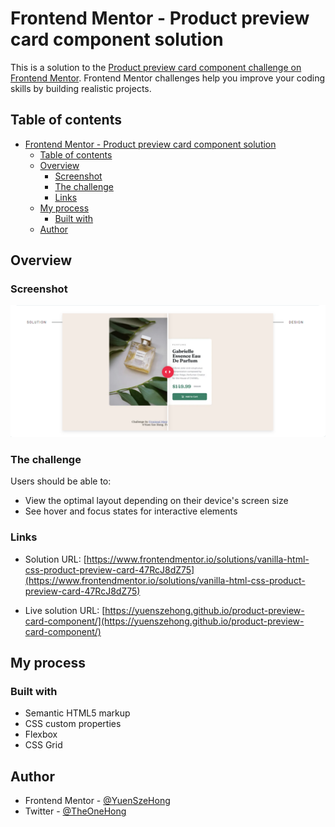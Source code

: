 # Frontend Mentor - Product preview card component solution

This is a solution to the [Product preview card component challenge on Frontend Mentor](https://www.frontendmentor.io/challenges/product-preview-card-component-GO7UmttRfa). Frontend Mentor challenges help you improve your coding skills by building realistic projects.

## Table of contents

- [Frontend Mentor - Product preview card component solution](#frontend-mentor---product-preview-card-component-solution)
  - [Table of contents](#table-of-contents)
  - [Overview](#overview)
    - [Screenshot](#screenshot)
    - [The challenge](#the-challenge)
    - [Links](#links)
  - [My process](#my-process)
    - [Built with](#built-with)
  - [Author](#author)

## Overview

### Screenshot

![image.png](./image.png)

### The challenge

Users should be able to:

- View the optimal layout depending on their device's screen size
- See hover and focus states for interactive elements

### Links

- Solution URL: [https://www.frontendmentor.io/solutions/vanilla-html-css-product-preview-card-47RcJ8dZ75](https://www.frontendmentor.io/solutions/vanilla-html-css-product-preview-card-47RcJ8dZ75)

- Live solution URL: [https://yuenszehong.github.io/product-preview-card-component/](https://yuenszehong.github.io/product-preview-card-component/)

## My process

### Built with

- Semantic HTML5 markup
- CSS custom properties
- Flexbox
- CSS Grid

## Author

- Frontend Mentor - [@YuenSzeHong](https://www.frontendmentor.io/profile/YuenSzeHong)
- Twitter - [@TheOneHong](https://www.twitter.com/TheOneHong)
